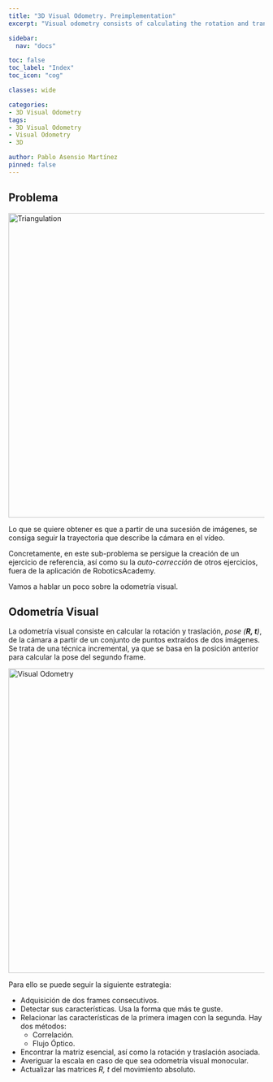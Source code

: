 ```yaml
---
title: "3D Visual Odometry. Preimplementation"
excerpt: "Visual odometry consists of calculating the rotation and translation of the camera from a set of points extracted from two images. It is an incremental technique, since it is based on the previous position to calculate the new one."

sidebar:
  nav: "docs"

toc: false
toc_label: "Index"
toc_icon: "cog"

classes: wide

categories:
- 3D Visual Odometry
tags:
- 3D Visual Odometry
- Visual Odometry
- 3D

author: Pablo Asensio Martínez
pinned: false
---
```


## Problema

<img align="center" alt="Triangulation" width="600" src="/2020-tfm-pablo-asensio/assets/images/visual-odometry/map.png" />

Lo que se quiere obtener es que a partir de una sucesión de imágenes, se consiga seguir la trayectoria que describe la cámara en el vídeo.

Concretamente, en este sub-problema se persigue la creación de un ejercicio de referencia, así como su la *auto-corrección* de otros ejercicios, fuera de la aplicación de RoboticsAcademy.

Vamos a hablar un poco sobre la odometría visual.

## Odometría Visual

La odometría visual consiste en calcular la rotación y traslación, *pose (**R, t**)*, de la cámara a partir de un conjunto de puntos extraídos de dos imágenes. Se trata de una técnica incremental, ya que se basa en la posición anterior para calcular la pose del segundo frame.

<img align="center" alt="Visual Odometry" width="600" src="/2020-tfm-pablo-asensio/assets/images/visual-odometry/An-example-of-a-monocular-visual-odometry-system-The-relative-poses-Tnm-between-cameras.png" />

Para ello se puede seguir la siguiente estrategia:

- Adquisición de dos frames consecutivos.
- Detectar sus características. Usa la forma que más te guste.
- Relacionar las características de la primera imagen con la segunda. Hay dos métodos:
  - Correlación.
  - Flujo Óptico.
- Encontrar la matriz esencial, así como la rotación y traslación asociada.
- Averiguar la escala en caso de que sea odometría visual monocular.
- Actualizar las matrices *R, t* del movimiento absoluto.
